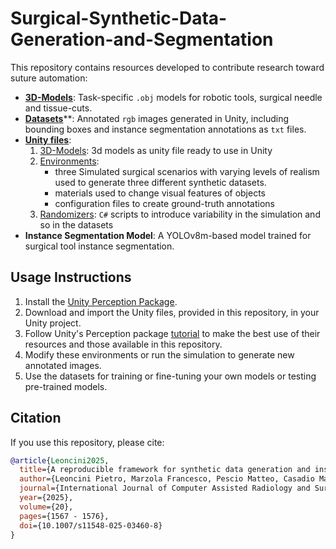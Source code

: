 # Surgical-Synthetic-Data-Generation-and-Segmentation

This repository contains resources developed to contribute research toward suture automation:

- [**3D-Models**](https://github.com/PietroLeoncini/Surgical-Synthetic-Data-Generation-and-Segmentation/tree/main/3D-Models): Task-specific `.obj` models for robotic tools, surgical needle and tissue-cuts.
- [**Datasets**](https://github.com/PietroLeoncini/Surgical-Synthetic-Data-Generation-and-Segmentation/tree/main/Datasets)**: Annotated `rgb` images generated in Unity, including bounding boxes and instance segmentation annotations as `txt` files. 
- [**Unity files**](https://github.com/PietroLeoncini/Surgical-Synthetic-Data-Generation-and-Segmentation/tree/main/Unity):
    1. [3D-Models](https://github.com/PietroLeoncini/Surgical-Synthetic-Data-Generation-and-Segmentation/tree/main/Unity/3D-Models): 3d models as unity file ready to use in Unity
    2. [Environments](https://github.com/PietroLeoncini/Surgical-Synthetic-Data-Generation-and-Segmentation/tree/main/Unity/Environments): 
        - three Simulated surgical scenarios with varying levels of realism used to generate three different synthetic datasets.
        - materials used to change visual features of objects
        - configuration files to create ground-truth annotations
    3. [Randomizers](https://github.com/PietroLeoncini/Surgical-Synthetic-Data-Generation-and-Segmentation/tree/main/Unity/Randomizers): `C#` scripts to introduce variability in the simulation and so in the datasets
- **Instance Segmentation Model**: A YOLOv8m-based model trained for surgical tool instance segmentation.

## Usage Instructions

1. Install the [Unity Perception Package](https://docs.unity3d.com/Packages/com.unity.perception@1.0/manual/index.html).
2. Download and import the Unity files, provided in this repository, in your Unity project.
3. Follow Unity's Perception package [tutorial](https://github.com/Unity-Technologies/com.unity.perception) to make the best use of their resources and those available in this repository.
4. Modify these environments or run the simulation to generate new annotated images.
5. Use the datasets for training or fine-tuning your own models or testing pre-trained models.

## Citation

If you use this repository, please cite:

```bibtex
@article{Leoncini2025,
  title={A reproducible framework for synthetic data generation and instance segmentation in robotic suturing},
  author={Leoncini Pietro, Marzola Francesco, Pescio Matteo, Casadio Maura, Arezzo Alberto, Dagnino Giulio},
  journal={International Journal of Computer Assisted Radiology and Surgery},
  year={2025},
  volume={20},
  pages={1567 - 1576},
  doi={10.1007/s11548-025-03460-8}
}
```
